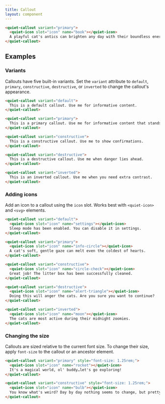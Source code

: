```yaml
---
title: Callout
layout: component
---
```


```html {.example}
<quiet-callout variant="primary">
  <quiet-icon slot="icon" name="book"></quiet-icon>
  A playful cat's antics can brighten any day with their boundless energy and curiosity. Watching a cat pounce and chase after toys is an endless source of entertainment.
</quiet-callout>
```

## Examples

### Variants

Callouts have five built-in variants. Set the `variant` attribute to `default`, `primary`, `constructive`, `destructive`, or `inverted` to change the callout's appearance.

```html {.example}
<quiet-callout variant="default">
  This is a default callout. Use me for informative content.
</quiet-callout>

<quiet-callout variant="primary">
  This is a primary callout. Use me for informative content that stands out.  
</quiet-callout>

<quiet-callout variant="constructive">
  This is a constructive callout. Use me to show confirmations.
</quiet-callout>

<quiet-callout variant="destructive">
  This is a destructive callout. Use me when danger lies ahead.
</quiet-callout>

<quiet-callout variant="inverted">
  This is an inverted callout. Use me when you need extra contrast.
</quiet-callout>
```

### Adding icons

Add an icon to a callout using the `icon` slot. Works best with `<quiet-icon>` and `<svg>` elements.

```html {.example}
<quiet-callout variant="default">
  <quiet-icon slot="icon" name="settings"></quiet-icon>
  Sleep mode has been enabled. You can disable it in settings.
</quiet-callout>

<quiet-callout variant="primary">
  <quiet-icon slot="icon" name="info-circle"></quiet-icon>  
  A cat's soft, gentle gaze can melt even the coldest of hearts.
</quiet-callout>

<quiet-callout variant="constructive">
  <quiet-icon slot="icon" name="circle-check"></quiet-icon>
  Great job! The litter box has been successfully cleaned.
</quiet-callout>

<quiet-callout variant="destructive">
  <quiet-icon slot="icon" name="alert-triangle"></quiet-icon>
  Doing this will anger the cats. Are you sure you want to continue?
</quiet-callout>

<quiet-callout variant="inverted">
  <quiet-icon slot="icon" name="moon"></quiet-icon>
  The cats are most active during their midnight zoomies.
</quiet-callout>
```

### Changing the size

Callouts are sized relative to the current font size. To change their size, apply `font-size` to the callout or an ancestor element.

```html {.example}
<quiet-callout variant="primary" style="font-size: 1.25rem;">
  <quiet-icon slot="icon" name="rocket"></quiet-icon>
  It's a magical world, ol' buddy…let's go exploring!
</quiet-callout>

<quiet-callout variant="constructive" style="font-size: 1.25rem;">
  <quiet-icon slot="icon" name="bulb"></quiet-icon>
  You know what's weird? Day by day nothing seems to change, but pretty soon…everything is different.
</quiet-callout>
```